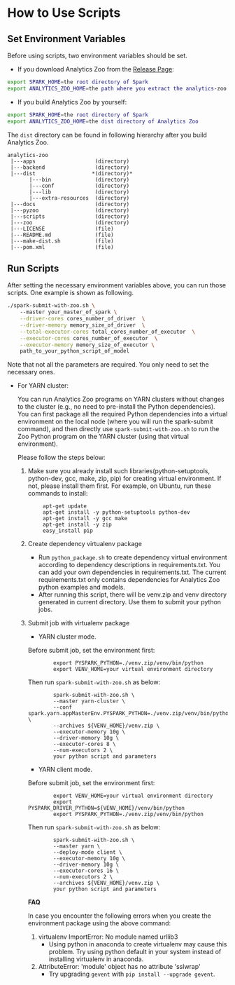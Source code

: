 # How to Use Scripts
## Set Environment Variables

Before using scripts, two environment variables should be set.

* If you download Analytics Zoo from the [Release Page](../docs/docs/release-download.md):
```bash
export SPARK_HOME=the root directory of Spark
export ANALYTICS_ZOO_HOME=the path where you extract the analytics-zoo package
```

* If you build Analytics Zoo by yourself:
```bash
export SPARK_HOME=the root directory of Spark
export ANALYTICS_ZOO_HOME=the dist directory of Analytics Zoo
```

The ```dist``` directory can be found in following hierarchy after you build Analytics Zoo.

```
analytics-zoo 
 |---apps                   (directory)
 |---backend                (directory)
 |---dist                  *(directory)*
       |---bin              (directory)
       |---conf             (directory)
       |---lib              (directory)
       |---extra-resources  (directory)
 |---docs                   (directory)
 |---pyzoo                  (directory)
 |---scripts                (directory)
 |---zoo                    (directory)
 |---LICENSE                (file)
 |---README.md              (file)
 |---make-dist.sh           (file)
 |---pom.xml                (file)
```

## Run Scripts
After setting the necessary environment variables above, you can run those scripts. One example is shown as following.
```bash
./spark-submit-with-zoo.sh \
    --master your_master_of_spark \
    --driver-cores cores_number_of_driver  \
    --driver-memory memory_size_of_driver  \
    --total-executor-cores total_cores_number_of_executor  \
    --executor-cores cores_number_of_executor  \
    --executor-memory memory_size_of_executor \
    path_to_your_python_script_of_model
```
Note that not all the parameters are required. You only need to set the necessary ones.

* For YARN cluster:

  You can run Analytics Zoo programs on YARN clusters without changes to the cluster (e.g., no need to pre-install the Python dependencies). You can first package all the required Python dependencies into a virtual environment on the local node (where you will run the spark-submit command), and then directly use `spark-submit-with-zoo.sh` to run the Zoo Python program on the YARN cluster (using that virtual environment). 
     
   Please follow the steps below: 
     
   1. Make sure you already install such libraries(python-setuptools, python-dev, gcc, make, zip, pip) for creating virtual environment. If not, please install them first. For example, on Ubuntu, run these commands to install:
    ```
            apt-get update
            apt-get install -y python-setuptools python-dev
            apt-get install -y gcc make
            apt-get install -y zip
            easy_install pip
    ```	
   2. Create dependency virtualenv package
        - Run ```python_package.sh``` to create dependency virtual environment according to dependency descriptions in requirements.txt. You can add your own dependencies in requirements.txt. The current requirements.txt only contains dependencies for Analytics Zoo python examples and models.
        - After running this script, there will be venv.zip and venv directory generated in current directory. Use them to submit your python jobs.            
   3. Submit job with virtualenv package
        - YARN cluster mode.
            
        Before submit job, set the environment first:
        ```
                export PYSPARK_PYTHON=./venv.zip/venv/bin/python
                export VENV_HOME=your virtual environment directory
        ```
        Then run ```spark-submit-with-zoo.sh``` as below:
        ```
                spark-submit-with-zoo.sh \
                --master yarn-cluster \
                --conf spark.yarn.appMasterEnv.PYSPARK_PYTHON=./venv.zip/venv/bin/python \
                --archives ${VENV_HOME}/venv.zip \
                --executor-memory 10g \
                --driver-memory 10g \
                --executor-cores 8 \
                --num-executors 2 \
                your python script and parameters
        ```
        - YARN client mode.
                        
        Before submit job, set the environment first:
        ```
                export VENV_HOME=your virtual environment directory
                export PYSPARK_DRIVER_PYTHON=${VENV_HOME}/venv/bin/python
                export PYSPARK_PYTHON=./venv.zip/venv/bin/python
        ```
        Then run ```spark-submit-with-zoo.sh``` as below:
        ```
                spark-submit-with-zoo.sh \
                --master yarn \
                --deploy-mode client \
                --executor-memory 10g \
                --driver-memory 10g \
                --executor-cores 16 \
                --num-executors 2 \
                --archives ${VENV_HOME}/venv.zip \
                your python script and parameters
        ```    
           
        __FAQ__
        
        In case you encounter the following errors when you create the environment package using the above command:
        
        1. virtualenv ImportError: No module named urllib3
            - Using python in anaconda to create virtualenv may cause this problem. Try using python default in your system instead of installing virtualenv in anaconda.
        2. AttributeError: 'module' object has no attribute 'sslwrap'
            - Try upgrading `gevent` with `pip install --upgrade gevent`.
